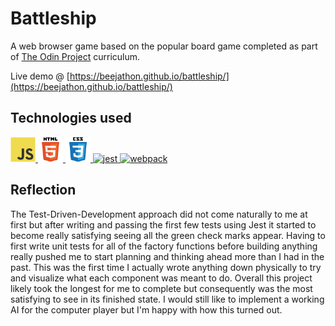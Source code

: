 # Battleship

A web browser game based on the popular board game completed as part of [The Odin Project](https://www.theodinproject.com/lessons/node-path-javascript-battleship) curriculum.

Live demo @ [https://beejathon.github.io/battleship/](https://beejathon.github.io/battleship/)

## Technologies used

<p align="left">
<a href="https://developer.mozilla.org/en-US/docs/Web/JavaScript" target="_blank"> <img src="https://raw.githubusercontent.com/devicons/devicon/master/icons/javascript/javascript-original.svg" alt="javascript" width="40" height="40"/> </a> 
<a href="https://www.w3.org/html/" target="_blank"> <img src="https://raw.githubusercontent.com/devicons/devicon/master/icons/html5/html5-original-wordmark.svg" alt="html5" width="40" height="40"/> </a> 
<a href="https://www.w3schools.com/css/" target="_blank"> <img src="https://raw.githubusercontent.com/devicons/devicon/master/icons/css3/css3-original-wordmark.svg" alt="css3" width="40" height="40"/> </a>
<a href="https://jestjs.io" target="_blank"> <img src="https://www.vectorlogo.zone/logos/jestjsio/jestjsio-icon.svg" alt="jest" width="40" height="40"/> </a>
<a href="https://webpack.js.org" target="_blank"> <img src="https://github.com/webpack/media/blob/master/logo/icon.svg" alt="webpack" width="40" height="40"/> </a> 
</p>

## Reflection

The Test-Driven-Development approach did not come naturally to me at first but after writing and passing the first few tests using Jest it started to become really satisfying seeing all the green check marks appear. Having to first write unit tests for all of the factory functions before building anything really pushed me to start planning and thinking ahead more than I had in the past. This was the first time I actually wrote anything down physically to try and visualize what each component was meant to do. Overall this project likely took the longest for me to complete but consequently was the most satisfying to see in its finished state. I would still like to implement a working AI for the computer player but I'm happy with how this turned out.
